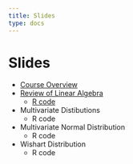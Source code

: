 ```yaml
---
title: Slides
type: docs
---
```


# Slides

  - [Course Overview](overview.pdf)
  - [Review of Linear Algebra](review-linear-algebra.pdf)
    + [R code](review-linear-algebra.R)
  - Multivariate Distibutions
    + R code
  - Multivariate Normal Distribution
    + R code
  - Wishart Distribution
    + R code
